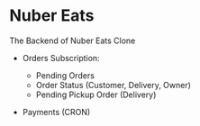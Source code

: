 # Nuber Eats

The Backend of Nuber Eats Clone

- Orders Subscription:

  - Pending Orders
  - Order Status (Customer, Delivery, Owner)
  - Pending Pickup Order (Delivery)

- Payments (CRON)